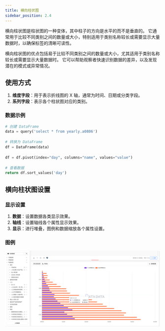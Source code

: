 ```yaml
---
title: 横向柱状图
sidebar_position: 2.4
---
```


横向柱状图是柱状图的一种变体，其中柱子的方向是水平的而不是垂直的。
它通常用于比较不同类别之间的数量或大小，特别适用于类别名称较长或需要显示大量数据时，以确保标签的清晰可读性。

横向柱状图的优点包括易于比较不同类别之间的数量或大小，尤其适用于类别名称较长或需要显示大量数据时。
它可以帮助观察者快速识别数据的差异，以及发现潜在的模式或异常情况。

## 使用方式


1. **维度字段**：用于表示折线图的 X 轴，通常为时间、日期或分类字段。
2. **系列字段**：表示各个柱状图对应的类别。 



### 数据示例

```py
# 创建 DataFrame
data = query('select * from yearly.a0806')

# 转换为 DataFrame
df = DataFrame(data)

df = df.pivot(index="day", columns="name", values="value")

# 查看数据
return df.sort_values('day') 
```


## 横向柱状图设置

### 显示设置

1. **数据**：设置数据各类显示效果。
1. **轴线**：设置轴线各个属性显示效果。  
2. **显示**：进行堆叠，图例和数据缩放各个属性设置。



### 图例

![横向柱状图](./horizonbar.png)
